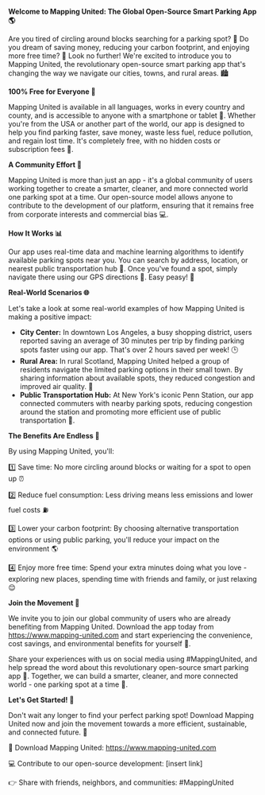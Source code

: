 **Welcome to Mapping United: The Global Open-Source Smart Parking App 🌎**

Are you tired of circling around blocks searching for a parking spot? 🚗 Do you dream of saving money, reducing your carbon footprint, and enjoying more free time? 🌟 Look no further! We're excited to introduce you to Mapping United, the revolutionary open-source smart parking app that's changing the way we navigate our cities, towns, and rural areas. 🏙️

**100% Free for Everyone 💸**

Mapping United is available in all languages, works in every country and county, and is accessible to anyone with a smartphone or tablet 📱. Whether you're from the USA or another part of the world, our app is designed to help you find parking faster, save money, waste less fuel, reduce pollution, and regain lost time. It's completely free, with no hidden costs or subscription fees 💸.

**A Community Effort 🌟**

Mapping United is more than just an app - it's a global community of users working together to create a smarter, cleaner, and more connected world one parking spot at a time. Our open-source model allows anyone to contribute to the development of our platform, ensuring that it remains free from corporate interests and commercial bias 💻.

**How It Works 📊**

Our app uses real-time data and machine learning algorithms to identify available parking spots near you. You can search by address, location, or nearest public transportation hub 📍. Once you've found a spot, simply navigate there using our GPS directions 📍. Easy peasy! 🙌

**Real-World Scenarios 🌐**

Let's take a look at some real-world examples of how Mapping United is making a positive impact:

* **City Center:** In downtown Los Angeles, a busy shopping district, users reported saving an average of 30 minutes per trip by finding parking spots faster using our app. That's over 2 hours saved per week! 🕒
* **Rural Area:** In rural Scotland, Mapping United helped a group of residents navigate the limited parking options in their small town. By sharing information about available spots, they reduced congestion and improved air quality. 🌿
* **Public Transportation Hub:** At New York's iconic Penn Station, our app connected commuters with nearby parking spots, reducing congestion around the station and promoting more efficient use of public transportation 🚂.

**The Benefits Are Endless 🤯**

By using Mapping United, you'll:

1️⃣ Save time: No more circling around blocks or waiting for a spot to open up ⏰

2️⃣ Reduce fuel consumption: Less driving means less emissions and lower fuel costs ⛽️

3️⃣ Lower your carbon footprint: By choosing alternative transportation options or using public parking, you'll reduce your impact on the environment 🌎

4️⃣ Enjoy more free time: Spend your extra minutes doing what you love - exploring new places, spending time with friends and family, or just relaxing 😌

**Join the Movement 🔋**

We invite you to join our global community of users who are already benefiting from Mapping United. Download the app today from https://www.mapping-united.com and start experiencing the convenience, cost savings, and environmental benefits for yourself 📲.

Share your experiences with us on social media using #MappingUnited, and help spread the word about this revolutionary open-source smart parking app 📢. Together, we can build a smarter, cleaner, and more connected world - one parking spot at a time 🔑.

**Let's Get Started! 🚀**

Don't wait any longer to find your perfect parking spot! Download Mapping United now and join the movement towards a more efficient, sustainable, and connected future. 🌟

📲 Download Mapping United: https://www.mapping-united.com

💻 Contribute to our open-source development: [insert link]

👉 Share with friends, neighbors, and communities: #MappingUnited